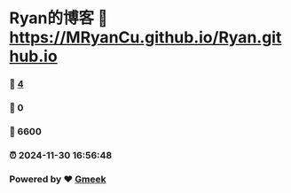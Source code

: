 # Ryan的博客 :link: https://MRyanCu.github.io/Ryan.github.io 
### :page_facing_up: [4](https://MRyanCu.github.io/Ryan.github.io/tag.html) 
### :speech_balloon: 0 
### :hibiscus: 6600 
### :alarm_clock: 2024-11-30 16:56:48 
### Powered by :heart: [Gmeek](https://github.com/Meekdai/Gmeek)
